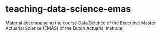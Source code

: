 # teaching-data-science-emas
Material accompanying the course Data Science of the Executive Master Actuarial Science (EMAS) of the Dutch Actuarial Institute.
